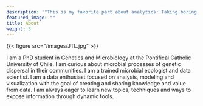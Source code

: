 ```yaml
---
description: '"This is my favorite part about analytics: Taking boring flat data and bringing it to life through visualization." -John Tukey'
featured_image: ""
title: About
weight: 3
---
```

{{< figure src="/images/JTL.jpg" >}}

I am a PhD student in Genetics and Microbiology at the Pontifical Catholic University of Chile. I am curious about microbial processes of genetic dispersal in their communities. I am a trained microbial ecologist and data scientist. I am a data enthusiast focused on analysis, modeling and visualization with the goal of creating and sharing knowledge and value from data. I am always eager to learn new topics, techniques and ways to expose information through dynamic tools.
